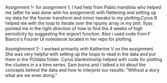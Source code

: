Assignment 1- for assignment 1, I had help from Pablo mandiola who helped me (after he was done with his assignment) with flattening and setting up my data for the fourier transform and  minor tweaks to my plotting.Cyrus B helped me with the loop to iterate over the npumy array in my plot. Ilyas pointed me in the right direction of how to find the 4 weeks of high periodicity by suggesting the argsort function.  Also i used code from F Bianco's Fourier UI noteobook located in her repo for plotting.


Assnighnment 2- I worked primarily with Katherine V on the assignment. She was very helpful with setting up the loops to read in the data and put them in the PUIdata folder.
Cyrus blankminship helped with code for plotting the clusters in a a time series. 
Sam burns and I talked a lot about the concepts behind the data and how to interpret our results: "Without a story what are we even doing."
